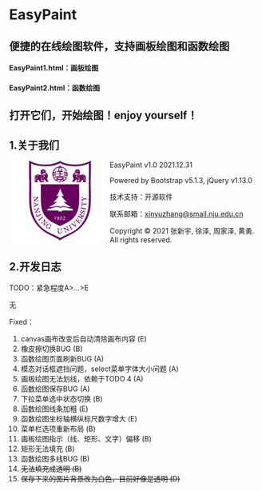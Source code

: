 # EasyPaint
## 便捷的在线绘图软件，支持画板绘图和函数绘图
#### EasyPaint1.html：画板绘图
#### EasyPaint2.html：函数绘图
## 打开它们，开始绘图！enjoy yourself！

## 1.关于我们
<img align="left" src="images/NJU.png" width = "40%" height = "40%"/>

EasyPaint v1.0 2021.12.31 

Powered by Bootstrap v5.1.3, jQuery v1.13.0 

技术支持：开源软件 

联系邮箱：xinyuzhang@smail.nju.edu.cn 

Copyright © 2021 张新宇, 徐泽, 周家泽, 黄勇. All rights reserved.

## 2.开发日志

TODO：紧急程度A>...>E 

无

Fixed：
1. canvas画布改变后自动清除画布内容 (E)
2. 橡皮擦切换BUG (B)
3. 函数绘图页面刷新BUG (A)
4. 模态对话框遮挡问题，select菜单字体大小问题 (A)
5. 画板绘图无法划线，依赖于TODO 4 (A)
6. 函数绘图保存BUG (A)
7. 下拉菜单选中状态切换 (B)
8. 函数绘图线条加粗 (E)
9. 函数绘图坐标轴横纵标尺数字增大 (E)
10. 菜单栏选项重新布局 (B)
11. 画板绘图指示（线、矩形、文字）偏移 (B)
12. 矩形无法填充 (B)
13. 函数绘图多线BUG (B)
14. ~~无法填充成透明 (B)~~
15. ~~保存下来的图片背景改为白色，目前好像是透明 (D)~~